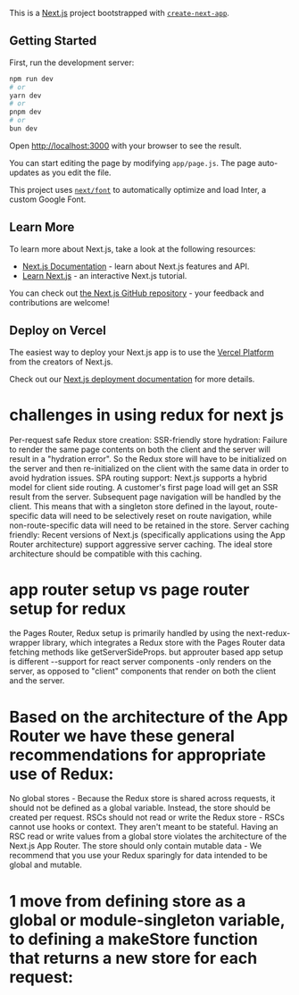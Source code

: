 This is a [Next.js](https://nextjs.org/) project bootstrapped with [`create-next-app`](https://github.com/vercel/next.js/tree/canary/packages/create-next-app).

## Getting Started

First, run the development server:

```bash
npm run dev
# or
yarn dev
# or
pnpm dev
# or
bun dev
```

Open [http://localhost:3000](http://localhost:3000) with your browser to see the result.

You can start editing the page by modifying `app/page.js`. The page auto-updates as you edit the file.

This project uses [`next/font`](https://nextjs.org/docs/basic-features/font-optimization) to automatically optimize and load Inter, a custom Google Font.

## Learn More

To learn more about Next.js, take a look at the following resources:

- [Next.js Documentation](https://nextjs.org/docs) - learn about Next.js features and API.
- [Learn Next.js](https://nextjs.org/learn) - an interactive Next.js tutorial.

You can check out [the Next.js GitHub repository](https://github.com/vercel/next.js/) - your feedback and contributions are welcome!

## Deploy on Vercel

The easiest way to deploy your Next.js app is to use the [Vercel Platform](https://vercel.com/new?utm_medium=default-template&filter=next.js&utm_source=create-next-app&utm_campaign=create-next-app-readme) from the creators of Next.js.

Check out our [Next.js deployment documentation](https://nextjs.org/docs/deployment) for more details.

# challenges in using redux for next js
Per-request safe Redux store creation:
SSR-friendly store hydration: Failure to render the same page contents on both the client and the server will result in a "hydration error". So the Redux store will have to be initialized on the server and then re-initialized on the client with the same data in order to avoid hydration issues.
SPA routing support: Next.js supports a hybrid model for client side routing. A customer's first page load will get an SSR result from the server. Subsequent page navigation will be handled by the client. This means that with a singleton store defined in the layout, route-specific data will need to be selectively reset on route navigation, while non-route-specific data will need to be retained in the store.
Server caching friendly: Recent versions of Next.js (specifically applications using the App Router architecture) support aggressive server caching. The ideal store architecture should be compatible with this caching.

# app router setup vs page router setup for redux
the Pages Router, Redux setup is primarily handled by using the next-redux-wrapper library, which integrates a Redux store with the Pages Router data fetching methods like getServerSideProps.
but approuter based app setup is different
--support for react server components  -only renders on the server, as opposed to "client" components that render on both the client and the server. 

# Based on the architecture of the App Router we have these general recommendations for appropriate use of Redux:

No global stores - Because the Redux store is shared across requests, it should not be defined as a global variable. Instead, the store should be created per request.
RSCs should not read or write the Redux store - RSCs cannot use hooks or context. They aren't meant to be stateful. Having an RSC read or write values from a global store violates the architecture of the Next.js App Router.
The store should only contain mutable data - We recommend that you use your Redux sparingly for data intended to be global and mutable.

# 1 move from defining store as a global or module-singleton variable, to defining a makeStore function that returns a new store for each request:

